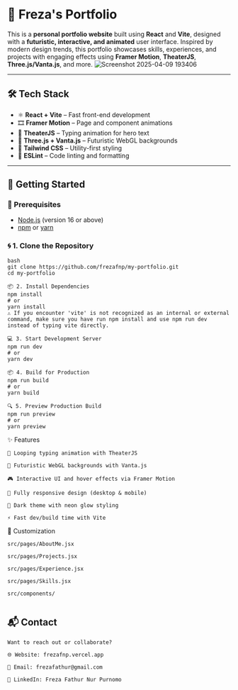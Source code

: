 # 🚀 Freza's Portfolio

This is a **personal portfolio website** built using **React** and **Vite**, designed with a **futuristic, interactive, and animated** user interface. Inspired by modern design trends, this portfolio showcases skills, experiences, and projects with engaging effects using **Framer Motion**, **TheaterJS**, **Three.js/Vanta.js**, and more.
![Screenshot 2025-04-09 193406](https://github.com/user-attachments/assets/d68bd257-4e69-4afb-858d-64d3a71d9e5f)

---

## 🛠 Tech Stack

- ⚛️ **React + Vite** – Fast front-end development
- 🎞 **Framer Motion** – Page and component animations
- 🎹 **TheaterJS** – Typing animation for hero text
- 🌌 **Three.js + Vanta.js** – Futuristic WebGL backgrounds
- 💨 **Tailwind CSS** – Utility-first styling
- 🧹 **ESLint** – Code linting and formatting
---

## 🚀 Getting Started

### 🔧 Prerequisites

- [Node.js](https://nodejs.org/) (version 16 or above)
- [npm](https://www.npmjs.com/) or [yarn](https://yarnpkg.com/)

### 🌀 1. Clone the Repository

```
bash
git clone https://github.com/frezafnp/my-portfolio.git
cd my-portfolio

📦 2. Install Dependencies
npm install
# or
yarn install
⚠️ If you encounter 'vite' is not recognized as an internal or external command, make sure you have run npm install and use npm run dev instead of typing vite directly.

💻 3. Start Development Server
npm run dev
# or
yarn dev

📦 4. Build for Production
npm run build
# or
yarn build

🔍 5. Preview Production Build
npm run preview
# or
yarn preview
```

✨ Features
```
🔁 Looping typing animation with TheaterJS

🎇 Futuristic WebGL backgrounds with Vanta.js

🎮 Interactive UI and hover effects via Framer Motion

📱 Fully responsive design (desktop & mobile)

🌙 Dark theme with neon glow styling

⚡ Fast dev/build time with Vite
```


🔧 Customization
```
src/pages/AboutMe.jsx

src/pages/Projects.jsx

src/pages/Experience.jsx

src/pages/Skills.jsx

src/components/


```
## 📬 Contact
```
Want to reach out or collaborate?

🌐 Website: frezafnp.vercel.app

📧 Email: frezafathur@gmail.com

💼 LinkedIn: Freza Fathur Nur Purnomo
```

